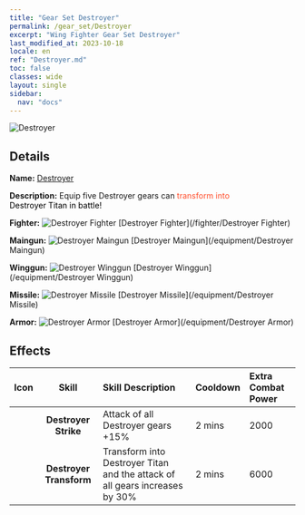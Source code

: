 ```yaml
---
title: "Gear Set Destroyer"
permalink: /gear_set/Destroyer
excerpt: "Wing Fighter Gear Set Destroyer"
last_modified_at: 2023-10-18
locale: en
ref: "Destroyer.md"
toc: false
classes: wide
layout: single
sidebar:
  nav: "docs"
---
```



![Destroyer](/images/suit_icon_3.png)

## Details

 **Name:** [Destroyer](/gear_set/Destroyer) 

 **Description:** Equip five Destroyer gears can <span style="color: #FF502E">transform into</span><br/><span style="color: #000000;"> Destroyer Titan in battle!</span> 

 **Fighter:** ![Destroyer Fighter](/images/ship/fj_img103_p.png) [Destroyer Fighter](/fighter/Destroyer Fighter) 

 **Maingun:** ![Destroyer Maingun](/images/equipment/zhupao8_p.png) [Destroyer Maingun](/equipment/Destroyer Maingun) 

 **Winggun:** ![Destroyer Winggun](/images/equipment/fupao8_p.png) [Destroyer Winggun](/equipment/Destroyer Winggun) 

 **Missile:** ![Destroyer Missile](/images/equipment/daodan7_p.png) [Destroyer Missile](/equipment/Destroyer Missile) 

 **Armor:** ![Destroyer Armor](/images/equipment/zhuangjia8_p.png) [Destroyer Armor](/equipment/Destroyer Armor) 



## Effects

  |  Icon  |      Skill   | Skill Description | Cooldown | Extra Combat Power |
  |:-------|:------------:|:------------------|:---------|:-------------------|
  |  | **Destroyer Strike** | Attack of all Destroyer gears +15% | 2 mins | 2000 |
  |  | **Destroyer Transform** | Transform into Destroyer Titan and the attack of all gears increases by 30% | 2 mins | 6000 |


